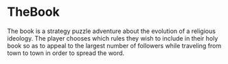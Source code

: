 # TheBook
The book is a strategy puzzle adventure about the evolution of a religious ideology. The player chooses which rules they wish to include in their holy book so as to appeal to the largest number of followers while traveling from town to town in order to spread the word.
